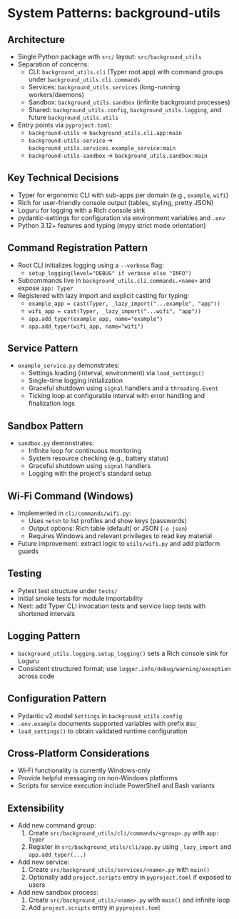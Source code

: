 # System Patterns: background-utils

## Architecture
- Single Python package with `src/` layout: `src/background_utils`
- Separation of concerns:
  - CLI: `background_utils.cli` (Typer root app) with command groups under `background_utils.cli.commands`
  - Services: `background_utils.services` (long-running workers/daemons)
  - Sandbox: `background_utils.sandbox` (infinite background processes)
  - Shared: `background_utils.config`, `background_utils.logging`, and future `background_utils.utils`
- Entry points via `pyproject.toml`:
  - `background-utils` → `background_utils.cli.app:main`
  - `background-utils-service` → `background_utils.services.example_service:main`
  - `background-utils-sandbox` → `background_utils.sandbox:main`

## Key Technical Decisions
- Typer for ergonomic CLI with sub-apps per domain (e.g., `example`, `wifi`)
- Rich for user-friendly console output (tables, styling, pretty JSON)
- Loguru for logging with a Rich console sink
- pydantic-settings for configuration via environment variables and `.env`
- Python 3.12+ features and typing (mypy strict mode orientation)

## Command Registration Pattern
- Root CLI initializes logging using a `--verbose` flag:
  - `setup_logging(level="DEBUG" if verbose else "INFO")`
- Subcommands live in `background_utils.cli.commands.<name>` and expose `app: Typer`
- Registered with lazy import and explicit casting for typing:
  - `example_app = cast(Typer, _lazy_import("...example", "app"))`
  - `wifi_app = cast(Typer, _lazy_import("...wifi", "app"))`
  - `app.add_typer(example_app, name="example")`
  - `app.add_typer(wifi_app, name="wifi")`

## Service Pattern
- `example_service.py` demonstrates:
  - Settings loading (interval, environment) via `load_settings()`
  - Single-time logging initialization
  - Graceful shutdown using `signal` handlers and a `threading.Event`
  - Ticking loop at configurable interval with error handling and finalization logs

## Sandbox Pattern
- `sandbox.py` demonstrates:
  - Infinite loop for continuous monitoring
  - System resource checking (e.g., battery status)
  - Graceful shutdown using `signal` handlers
  - Logging with the project's standard setup

## Wi‑Fi Command (Windows)
- Implemented in `cli/commands/wifi.py`:
  - Uses `netsh` to list profiles and show keys (passwords)
  - Output options: Rich table (default) or JSON (`-o json`)
  - Requires Windows and relevant privileges to read key material
- Future improvement: extract logic to `utils/wifi.py` and add platform guards

## Testing
- Pytest test structure under `tests/`
- Initial smoke tests for module importability
- Next: add Typer CLI invocation tests and service loop tests with shortened intervals

## Logging Pattern
- `background_utils.logging.setup_logging()` sets a Rich console sink for Loguru
- Consistent structured format; use `logger.info/debug/warning/exception` across code

## Configuration Pattern
- Pydantic v2 model `Settings` in `background_utils.config`
- `.env.example` documents supported variables with prefix `BGU_`
- `load_settings()` to obtain validated runtime configuration

## Cross-Platform Considerations
- Wi‑Fi functionality is currently Windows-only
- Provide helpful messaging on non-Windows platforms
- Scripts for service execution include PowerShell and Bash variants

## Extensibility
- Add new command group:
  1) Create `src/background_utils/cli/commands/<group>.py` with `app: Typer`
  2) Register in `src/background_utils/cli/app.py` using `_lazy_import` and `app.add_typer(...)`
- Add new service:
  1) Create `src/background_utils/services/<name>.py` with `main()`
  2) Optionally add `project.scripts` entry in `pyproject.toml` if exposed to users
- Add new sandbox process:
  1) Create `src/background_utils/<name>.py` with `main()` and infinite loop
  2) Add `project.scripts` entry in `pyproject.toml`
